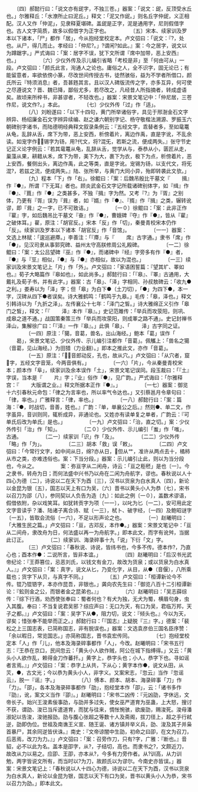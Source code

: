 <!-- { "loadSidebar": true } -->
　　〔四〕郝懿行曰：「说文亦有屔字，不独三苍。」器案：「说文：屔，反顶受水丘也。」尔雅释丘：「水潦所止曰泥丘。」释文：「泥又作屔。」则名丘字仲屔，义正相配。汉人又作「仲泥」，见隶释夏堪碑。盖屔是正字，泥是通用字，尼则假借字也。古人文字简质，故多以假借字为正字也。 
　　
　　〔五〕宋本、续家训及罗本以下诸本，「尸」都作「居」，今从抱经堂校定本。卢文弨曰：「说文：『?，处也。从尸，得几而止。孝经曰：「仲尼?。」?谓闲?如此。』案：今之居字，说文以为蹲踞字。」严式诲曰：「案：居字不误，犹下文所谓『席中加带，恶上安西』也。」
　　
　　〔六〕少仪外传及示儿编引省略「考校是非」至「何由可从」一段。卢文弨曰：「颜氏此言，洵通人之论也。庸俗之人，全不识字，固无论已；有能留意者，率欲依傍小篆，尽改世间传授古书，徒然骇俗，益为不学者所借口，颜氏所云『特须消息』者，吾甚韪其言。且以汉人碑版流传之字，亦多互异，何可使之尽遵说文？晋、魏已降，鄙俗尤多，若尽改之，凡经昔人所指摘者，转成虚语矣。故顷来所梓书，非甚谬者，不轻改也。」器案：宋景文笔记中：「仲尼居，三苍作尼，说文作?。」本此。
　　
　　〔七〕少仪外传「过」作「适」。
　　
　　〔八〕刘盼遂曰：「以下十四句，黄门所举诸俗字，具见于邢澍金石文字辨异、杨绍廉金石文字辨异续编、赵之谦六朝别字记、杨守敬楷法溯源、罗振玉六朝碑别字诸书，而陆德明经典释文叙录条例云：『五经文字，乖替者多，至如鼋鼍从龟，乱辞从舌，席下为带，恶上安西，析傍着片，离边作禹，直是字讹，不乱余读。如宠字作，锡字为钖，用?代文，将?混旡，若斯之流，便成两失。』张守节史记正义论字例云：『若其鼋鼍从龟，乱辞从舌，觉学从与，泰恭从小，匮匠从走，巢藻从果，耕耤从禾，席下为带，美下为大，裹下为衣，极下为点，析傍着片，恶上安西，餐侧出头，离边作禹，此之等类，直是字讹。宠锡为钖，以支代文，将旡混?，若兹之流，便成两失。』陆、张所举，与黄门大同小异，殆即转袭此文欤。」
　　
　　〔九〕程本「下」作「右」。徐鲲曰：「案：后魏吊殷比干墓文『
　　揖』作『●』，所谓『下无耳』者也。顾炎武金石文字记所载诸碑别体字，如『缉』作『●』、『葺』作『●』之类甚多，不独『揖』字为然。又考『?』为『胥』之别体，乃更有『胥』误为『咠』者，如『婿』作『●』、『揟』作『揖』之类，辗转讹谬，即『咠』之一字，已不可致诘。」
　　
　　〔一０〕徐鲲曰：「案：此非正作『雚』字，如后魏吊比干墓文『奋』作『●』，曹娥碑『夺』作『●』，皆从『雚』之破体耳。」雚，原注：「胡官反。」宋本「反」作「切」，秦曼青校宋本仍作「反」。续家训及罗本以下诸本「胡官反」作「音馆」。
　　
　　〔一一〕器案：文选上林赋：「逡巡避廗。」李善注：「『廗』与『
　　席』古字通。」隶书「席」作「●」，见汉司隶从事郭究碑、益州太守高朕修周公礼殿碑。
　　
　　〔一二〕徐鲲曰：「案：太公吕望碑『巫』作『●』，而诸碑中『经』字旁多有作『●』者，『●』与『巠』相似，『●』与『●』亦相似，故以为混也。」
　　
　　〔一三〕续家训及宋景文笔记上「片」作「外」。卢文弨曰：「家语困誓篇：『望其圹、睪如也。』荀子大略篇作『皋如也』，如此尚多。」郝懿行曰：「『皋』、『睪』古通用，大戴礼及荀子书，并有此字。」器案：古「皋」、「泽」字相同、孙叔敖碑云：「收九●之利。」娄寿以为「泽」字；但「皋」为白下●（土刀切），「●」为四下●，本一字，汉碑从四下●者误矣。诗大雅鹤鸣：「鹤鸣于九皋。」毛传：「皋，泽也。」释文引韩诗以为「九折之泽」。左传襄公十七年：「泽门之皙。」诗大雅绵正义引作「皋门之皙」，释文：「『
　　泽』本作『皋』。」史记范雎传：「举兵而攻荥阳，则巩、成皋之道不通。」战国策秦策三作「举兵而攻荥阳，则成睪之路不通」。史记封禅书泽山，集解徐广曰：「『泽』一作『皋』。」此俱「皋」、「
　　泽」古字同之证。
　　
　　〔一四〕原注：「獦，音葛，兽名，出山海经。」鲍本「葛」误作「
　　曷」，宋景文笔记、少仪外传、示儿编引注都作「音葛」。佩觿上：「兽名之獦（音葛，见山海经。）为田猎（力业翻）。」即本之推此文，亦作「音葛」。
　　
　　〔一五〕原注：「，音郎动反，孔也，故从穴。」卢文弨曰：「从穴者，窟字，五经文字音笼，今两音俱有。」
　　
　　〔一六〕「片」，今从秦曼青校宋本；颜本作「阜」，续家训及余本误作「土」，宋景文笔记误同。段玉裁曰：「『土』字误，当本是『
　　片』字；『业』俗作『●』，见广韵。」严式诲曰：「尔雅释宫：『
　　大版谓之业。』释文所据本正作『●』。」
　　
　　〔一七〕器案：御览十六引春秋元命包：「律之为言率也，所以率气令达也。」又引蔡邕月令章句曰：「律，率也。」广雅释言：「律，率也。」
　　
　　〔一八〕郝懿行曰：「案：篇海：『●，时战切，音善，姓也。』广韵：『单，单襄公之后。』然则●、单二文，作字虽异，音训则同，辄析成异，非通论也。又姓亦有读单复之单者，广韵云：『可单氏后改为单氏』是也。」
　　
　　〔一九〕卢文弨曰：「治，直之切。」案：少仪外传引「治」作「知」。
　　
　　〔二０〕少仪外传、示儿编引「蚩」作「嗤」，古通。
　　
　　〔二一〕续家训「识」作「及」。
　　
　　〔二二〕少仪外传「略」作「为」。
　　
　　〔二三〕胡本「救」误「敕」。
　　
　　〔二四〕卢文弨曰：「今常行文字，如中间从日，绵?亦从日，但从艹，准许从两点去十，橘柿从市之类，亦难违俗也。案：下当分段。」器案：示儿编引止此，则以为当分段也，今从之。
　　
　　案：弥亘字从二闲舟，诗云：「亘之秬秠」是也〔一〕。今之隶书，转舟为日；而何法盛中兴书乃以舟在二闲为舟航字，谬也。春秋说以人十四心为德〔二〕，诗说以二在天下为酉〔三〕，汉书以货泉为白水真人〔四〕，新论以金昆为银〔五〕，国志以天上有口为吴，〔六〕晋书以黄头小人为恭〔七〕，宋书以召刀为邵〔八〕，参同契以人负告为造〔九〕：如此之例〔一０〕，盖数术谬语，假借依附，杂以戏笑耳。如犹转贡字为项〔一一〕，以叱为匕〔一二〕，安可用此定文字音读乎？潘、陆诸子离合诗、赋〔一三〕，栻卜、破字经，〔一四〕及鲍昭谜字〔一五〕，皆取会流俗〔一六〕，不足以形声论之也。
　　
　　〔一〕赵曦明曰：「大雅生民之篇。」卢文弨曰：「亘，古邓反，本作●。」器案：宋景文笔记中：「亘从二间舟，隶改舟为日，何法盛以再一为舟航字。」即本此文，而字有讹舛，当据此订正。
　　
　　〔二〕续家训、海录碎事十九「说」下衍「文」字。
　　
　　〔三〕卢文弨曰：「春秋说、诗说，皆纬书也，今多不传。德本作?，乃直心也；酉本作●：二说所言，皆非本谊。」
　　
　　〔四〕赵曦明曰：「后汉书光武帝纪论：『王莽篡位，忌恶刘氏，以钱文有金刀，故改为货泉；或以货泉为白水真人。』」卢文弨曰：「案：真字，说文从匕，乃变化字，从目，从●（音偃），八所乘载也；货字下从贝，与真字不同。」
　　
　　〔五〕卢文弨曰：「桓谭新论今不传。锟乃锟铻字，本亦作昆吾，非银也。」龚向农先生曰：「御览八百十二引桓谭新论：『鈆则金之公，而银者金之昆弟也。』」
　　
　　〔六〕赵曦明曰：「吴志薛综传：『综下行酒，劝西使张奉曰：蜀者何也？有犬为独，无犬为蜀，横眉句身，虫入其腹。奉曰：不当复说君吴邪？综应声曰：无口为天，有口为吴，君临万邦，天子之都。』」卢文弨曰：「案：吴字下从●，阻力切，说文：『倾头也。』今以为天，谬矣；惜张奉不能举而正之。」郝懿行曰：「『国志』上疑脱『三』字。」德案：「裴松之上三国志表，已简称国志，非有脱误也。」器案：文选袁彦伯三国名臣序赞：「余以暇日，常览国志。」亦简称国志，晋书袁宏传同。
　　
　　〔七〕抱经堂校定本「人」作「儿」，他本及海录碎事都作「人」，今改。赵曦明曰：「宋书五行志：『王恭在京口，民间忽云：「黄头小人欲作贼，阿公在城下指缚得。」又云：「黄头小人欲作乱，赖得金刀作蕃扞。」黄字上，恭字头也；小人，恭字下也。寻如谣者言焉。』」卢文弨曰：「案：恭字上从共，下从心；黄字本作●，说文从田，从苂，●，古文光；今以恭为黄头小人，非字义。又案宋志，『忽云』当作『忽谣云』，脱一『谣』字。」
　　
　　〔八〕傅本、颜本、胡本、海录碎事「刀」作「力」。「邵」，各本及海录碎事都作「劭」，抱经堂本作「卲」，云：「诸书多作『劭』，讹，案文义当作『卲』。」赵曦明曰：「宋书二凶传：『元凶劭，字休远，文帝长子。始兴王浚素佞事劭，与劭并多过失，使女巫严道育为巫蛊，上大怒，搜讨不获，谓劭、浚已当斥遣道育，而犹与往来，惆怅惋骇，欲废劭，赐浚死。浚母潘淑妃以告浚，浚驰报劭。劭与腹心张超之等数十人及斋阁，拔刀径上，超之手行弒逆，劭即伪位。世祖及南谯王义宣、随王诞、诸方镇并举义兵，劭、浚及其子并枭首暴尸，其余同逆皆伏诛。』南史：『文帝谅闇中生劭，初命之曰卲，在文为召刀，后恶焉，改刀为力。』」卢文弨曰：「案：召旁作刀，只有?字，广雅：『断也。』音貂，必不以此为名。盖本是卲字，从?，子结切，高也。而隶书之?，文颇近刀，故改从力以易之。应卲、王卲，亦本从?，今多有力旁作者。从?训高，从力训勉，两字皆说文所有，而当时以?为刀，故颜氏以为谬尔。今南史亦皆误。」器案：宋景文笔记上：「春秋说以人十四心为德，诗说以二在天下为酉，汉书以货泉为白水真人，新论以金昆为银，国志以天下有口为吴，晋书以黄头小人为恭，宋书以召力为劭。」即本此文。
　　
